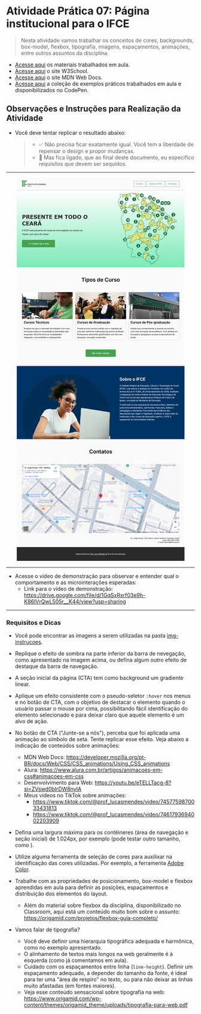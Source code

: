 # Atividade Prática 07: Página institucional para o IFCE

> Nesta atividade vamos trabalhar os conceitos de cores, backgrounds, box-model, flexbox, tipografia, imagens, espaçamentos, animações, entre outros assuntos da disciplina.

- [Acesse aqui](./../../materiais/slides/) os materiais trabalhados em aula.
- [Acesse aqui](https://www.w3schools.com/) o site W3School.
- [Acesse aqui](https://developer.mozilla.org/pt-BR/) o site MDN Web Docs.
- [Acesse aqui](https://codepen.io/collection/rxRBoW) a coleção de exemplos práticos trabalhados em aula e disponibilizados no CodePen.

<a id="inst"></a>
## Observações e Instruções para Realização da Atividade

- Você deve tentar replicar o resultado abaixo:
    > - ✅ Não precisa ficar exatamente igual. Você tem a liberdade de repensar o design e propor mudanças.
    > - 🚨 Mas fica ligado, que ao final deste documento, eu especifico requisitos que devem ser sequidos.

---

<div align="center">
    <img src="./img-instrucoes/screen-lp-ifce.png">
</div>

---

- Acesse o vídeo de demonstração para observar e entender qual o comportamento e as microinterações esperadas:
    - Link para o vídeo de demonstração: https://drive.google.com/file/d/1GqSxRxrf03e9h-K86IVrQwL505r__K44/view?usp=sharing

---

### Requisitos e Dicas

- Você pode encontrar as imagens a serem utilizadas na pasta [img-instrucoes](./img-instrucoes/img/).

- Replique o efeito de sombra na parte inferior da barra de nevegação, como apresentado na imagem acima, ou defina algum outro efeito de destaque da barra de navegação.

- A seção inicial da página (CTA) tem como background um gradiente linear.

- Aplique um efeito consistente com o pseudo-seletor `:hover` nos menus e no botão de CTA, com o objetivo de destacar o elemento quando o usuário passar o mouse por cima, possibilitando fácil identificação do elemento selecionado e para deixar claro que aquele elemento é um alvo de ação.

- No botão de CTA ("Junte-se a nós"), perceba que foi aplicada uma animação ao símbolo de seta. Tente replicar esse efeito. Veja abaixo a indicação de conteúdos sobre animações:
    - MDN Web Docs: https://developer.mozilla.org/pt-BR/docs/Web/CSS/CSS_animations/Using_CSS_animations
    - Alura: https://www.alura.com.br/artigos/animacoes-em-css#animacoes-em-css
    - Desenvolvimento para Web: https://youtu.be/eTELLTacg-8?si=ZVswd0blrDW8nyIA
    - Meus vídeos no TikTok sobre animações:
        - https://www.tiktok.com/@prof_lucasmendes/video/7457759870033431813
        - https://www.tiktok.com/@prof_lucasmendes/video/7461793694002203909

- Defina uma largura máxima para os contêineres (área de navegação e seção inicial) de 1.024px, por exemplo (pode testar outro tamanho, como ).

- Utilize alguma ferramenta de seleção de cores para auxilixar na identificação das cores utilizadas. Por exemplo, a ferramenta [Adobe Color](https://color.adobe.com/pt/create/image).

- Trabalhe com as propriedades de posicionamento, box-model e flexbox aprendidas em aula para definir as posições, espaçamentos e distribuição dos elementos do layout.
    - Além do material sobre flexbox da disciplina, disponibilizado no Classroom, aqui está um conteúdo muito bom sobre o assunto: https://origamid.com/projetos/flexbox-guia-completo/

- Vamos falar de tipografia?
    - Você deve definir uma hierarquia tipográfica adequada e harmônica, como no exemplo apresentado.
    - O alinhamento de textos mais longos na web geralmente é à esquerda (como já comentamos em aula).
    - Cuidado com os espaçamentos entre linha (`line-height`). Definir um espaçamento adequado, a depender do tamanho da fonte, é ideal para ter uma "área de respiro" no texto, ou para não deixar as linhas muito afastadas (em fontes maiores).
    - Veja esse conteúdo sensacional sobre tipografia na web: https://www.origamid.com/wp-content/themes/origamid_theme/uploads/tipografia-para-web.pdf